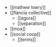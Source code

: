 - [[mathew lowry]]
- [[flancia collective]]
	- [[agora]]
	- [[separation]]
- [[moa]]
- [[social coop]]
	- [[terms]]